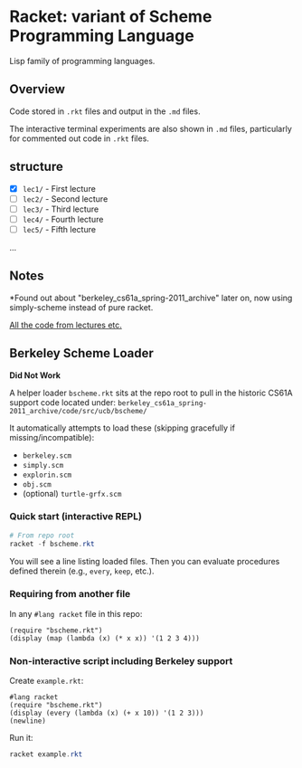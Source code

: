 # Racket: variant of Scheme Programming Language

Lisp family of programming languages.

## Overview

Code stored in `.rkt` files and output in the `.md` files.

The interactive terminal experiments are also shown in `.md` files, particularly for commented out code in `.rkt` files.

## structure

- [X] `lec1/` - First lecture
- [ ] `lec2/` - Second lecture
- [ ] `lec3/` - Third lecture
- [ ] `lec4/` - Fourth lecture
- [ ] `lec5/` - Fifth lecture

...

## Notes

*Found out about "berkeley_cs61a_spring-2011_archive" later on, now using simply-scheme instead of pure racket.

[All the code from lectures etc.](https://people.eecs.berkeley.edu/~bh/61a-pages/)

## Berkeley Scheme Loader

**Did Not Work**

A helper loader `bscheme.rkt` sits at the repo root to pull in the historic CS61A support code located under:
`berkeley_cs61a_spring-2011_archive/code/src/ucb/bscheme/`

It automatically attempts to load these (skipping gracefully if missing/incompatible):
- `berkeley.scm`
- `simply.scm`
- `explorin.scm`
- `obj.scm`
- (optional) `turtle-grfx.scm`

### Quick start (interactive REPL)
```powershell
# From repo root
racket -f bscheme.rkt
```
You will see a line listing loaded files. Then you can evaluate procedures defined therein (e.g., `every`, `keep`, etc.).

### Requiring from another file
In any `#lang racket` file in this repo:
```racket
(require "bscheme.rkt")
(display (map (lambda (x) (* x x)) '(1 2 3 4)))
```

### Non-interactive script including Berkeley support
Create `example.rkt`:
```racket
#lang racket
(require "bscheme.rkt")
(display (every (lambda (x) (+ x 10)) '(1 2 3)))
(newline)
```
Run it:
```powershell
racket example.rkt
```

